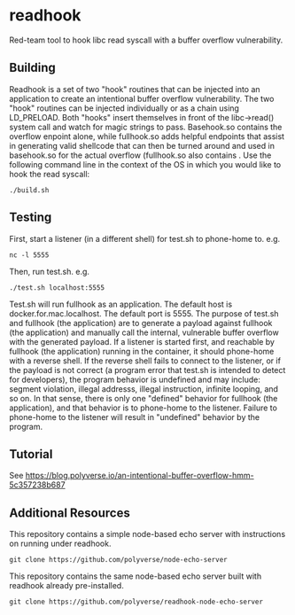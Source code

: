 # readhook
Red-team tool to hook libc read syscall with a buffer overflow vulnerability.

## Building
Readhook is a set of two "hook" routines that can be injected into an application to create an intentional buffer overflow vulnerability. The two "hook" routines can be injected individually or as a chain using LD_PRELOAD. Both "hooks" insert themselves in front of the libc->read() system call and watch for magic strings to pass. Basehook.so contains the overflow enpoint alone, while fullhook.so adds helpful endpoints that assist in generating valid shellcode that can then be turned around and used in basehook.so for the actual overflow (fullhook.so also contains . Use the following command line in the context of the OS in which you would like to hook the read syscall:
```
./build.sh
```
## Testing
First, start a listener (in a different shell) for test.sh to phone-home to. e.g.
```
nc -l 5555
```
Then, run test.sh. e.g.
```
./test.sh localhost:5555
```
Test.sh will run fullhook as an application. The default host is docker.for.mac.localhost. The default port is 5555. The purpose of test.sh and fullhook (the application) are to generate a payload against fullhook (the application) and manually call the internal, vulnerable buffer overflow with the generated payload. If a listener is started first, and reachable by fullhook (the application) running in the container, it should phone-home with a reverse shell. If the reverse shell fails to connect to the listener, or if the payload is not correct (a program error that test.sh is intended to detect for developers), the program behavior is undefined and may include: segment violation, illegal addresss, illegal instruction, infinite looping, and so on. In that sense, there is only one "defined" behavior for fullhook (the application), and that behavior is to phone-home to the listener. Failure to phone-home to the listener will result in "undefined" behavior by the program. 

## Tutorial
See https://blog.polyverse.io/an-intentional-buffer-overflow-hmm-5c357238b687

## Additional Resources
This repository contains a simple node-based echo server with instructions on running under readhook.
```
git clone https://github.com/polyverse/node-echo-server
```
This repository contains the same node-based echo server built with readhook already pre-installed.
```
git clone https://github.com/polyverse/readhook-node-echo-server
```
